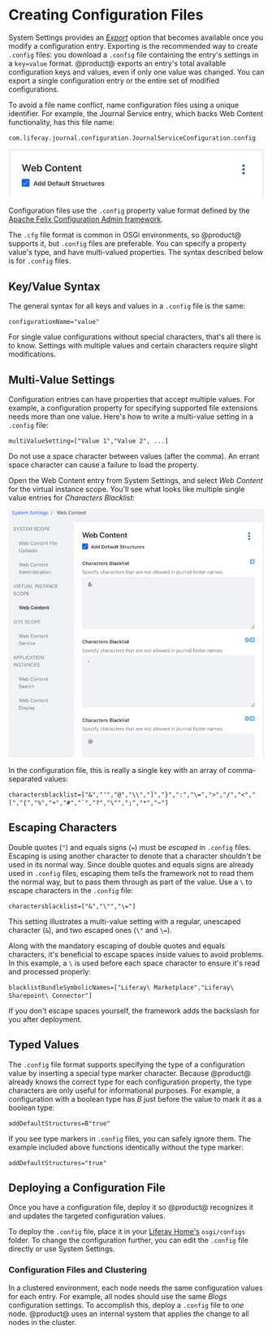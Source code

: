 # Creating Configuration Files

System Settings provides an
[*Export*](/discover/portal/-/knowledge_base/7-1/system-settings#exporting-and-importing-configurations)
option that becomes available once you modify a configuration entry. Exporting
is the recommended way to create `.config` files: you download a `.config` file
containing the entry's settings in a `key=value` format. @product@ exports an
entry's total available configuration keys and values, even if only one value
was changed. You can export a single configuration entry or the entire set of
modified configurations. 

To avoid a file name conflict, name configuration files using a unique 
identifier. For example, the Journal Service entry, which backs Web Content 
functionality, has this file name: 

    com.liferay.journal.configuration.JournalServiceConfiguration.config

![Figure 1: The Web Content System Settings entry has the backend ID `com.liferay.journal.configuration.JournalServiceConfiguration`.](../images/config-web-content-entry.png)

Configuration files use the `.config` property value format defined by the 
[Apache Felix Configuration Admin framework](http://felix.apache.org/documentation/subprojects/apache-felix-config-admin.html).

The `.cfg` file format is common in OSGi environments, so @product@ supports it,
but `.config` files are preferable. You can specify a property value's type, and
have multi-valued properties. The syntax described below is for `.config` files. 

## Key/Value Syntax

The general syntax for all keys and values in a `.config` file is the same: 

    configurationName="value"

For single value configurations without special characters, that's all there is
to know. Settings with multiple values and certain characters require slight
modifications. 

## Multi-Value Settings

Configuration entries can have properties that accept multiple values. For 
example, a configuration property for specifying supported file extensions needs 
more than one value. Here's how to write a multi-value setting in a `.config` 
file: 

    multiValueSetting=["Value 1","Value 2", ...]

Do not use a space character between values (after the comma). An errant space
character can cause a failure to load the property.

Open the Web Content entry from System Settings, and select *Web Content* for 
the virtual instance scope. You'll see what looks like multiple single value 
entries for *Characters Blacklist*: 

![Figure 2: The Web Content System Settings entry has many *Characters Blacklist* fields.](../images/config-web-content-blacklist.png)

In the configuration file, this is really a single key with an array of 
comma-separated values: 

    charactersblacklist=["&","'","@","\\","]","}",":","\=",">","/","<","[","{","%","+","#","`","?","\"",";","*","~"]

## Escaping Characters

Double quotes (`"`) and equals signs (`=`) must be *escaped* in `.config` files. 
Escaping is using another character to denote that a character shouldn't be used 
in its normal way. Since double quotes and equals signs are already used in 
`.config` files, escaping them tells the framework not to read them the normal 
way, but to pass them through as part of the value. Use a `\` to escape 
characters in the `.config` file: 

    charactersblacklist=["&","\"","\="]

This setting illustrates a multi-value setting with a regular, unescaped 
character (`&`), and two escaped ones (`\"` and `\=`). 

Along with the mandatory escaping of double quotes and equals characters, it's
beneficial to escape spaces inside values to avoid problems. In this example, a 
`\` is used before each space character to ensure it's read and processed 
properly: 

    blacklistBundleSymbolicNames=["Liferay\ Marketplace","Liferay\ Sharepoint\ Connector"]

If you don't escape spaces yourself, the framework adds the backslash for you 
after deployment. 

## Typed Values

The `.config` file format supports specifying the type of a configuration value
by inserting a special type marker character. Because @product@ already knows
the correct type for each configuration property, the type characters are only
useful for informational purposes. For example, a configuration with a boolean
type has *B* just before the value to mark it as a boolean type:

    addDefaultStructures=B"true"

If you see type markers in `.config` files, you can safely ignore them. The
example included above functions identically without the type marker: 

    addDefaultStructures="true"

## Deploying a Configuration File

Once you have a configuration file, deploy it so @product@ recognizes it and 
updates the targeted configuration values. 

To deploy the `.config` file, place it in your 
[Liferay Home's](/discover/deployment/-/knowledge_base/7-1/installing-liferay#liferay-home) 
`osgi/configs` folder. To change the configuration further, you can edit the 
`.config` file directly or use System Settings. 

### Configuration Files and Clustering 

In a clustered environment, each node needs the same configuration values for
each entry. For example, all nodes should use the same *Blogs* configuration
settings. To accomplish this, deploy a `.config` file to *one* node. @product@
uses an internal system that applies the change to all nodes in the cluster. 
